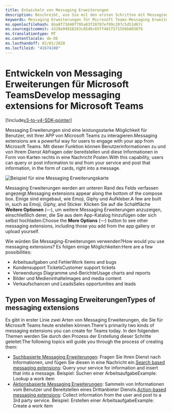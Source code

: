 ```yaml
---
title: Entwickeln von Messaging Erweiterungen
description: Beschreibt, wie Sie mit den ersten Schritten mit Messaging-Erweiterungen in Microsoft Teams beginnen
keywords: Messaging Erweiterungen für Microsoft Teams-Messaging Erweiterungen
ms.openlocfilehash: 6ba8f73d40f795a83f28707ef89c207c5d51d67c
ms.sourcegitcommit: 4329a94918263c85d6c65ff401f571556b80307b
ms.translationtype: MT
ms.contentlocale: de-DE
ms.lasthandoff: 02/01/2020
ms.locfileid: "41674108"
---
```

# <a name="develop-messaging-extensions-for-microsoft-teams"></a><span data-ttu-id="09e0b-104">Entwickeln von Messaging Erweiterungen für Microsoft Teams</span><span class="sxs-lookup"><span data-stu-id="09e0b-104">Develop messaging extensions for Microsoft Teams</span></span>

[!include[v3-to-v4-SDK-pointer](~/includes/v3-to-v4-pointer-me.md)]

<span data-ttu-id="09e0b-105">Messaging Erweiterungen sind eine leistungsstarke Möglichkeit für Benutzer, mit Ihrer APP von Microsoft Teams zu interagieren.</span><span class="sxs-lookup"><span data-stu-id="09e0b-105">Messaging extensions are a powerful way for users to engage with your app from Microsoft Teams.</span></span> <span data-ttu-id="09e0b-106">Mit dieser Funktion können Benutzerinformationen zu und von Ihrem Dienst Abfragen oder bereitstellen und diese Informationen in Form von Karten rechts in eine Nachricht Posten.</span><span class="sxs-lookup"><span data-stu-id="09e0b-106">With this capability, users can query or post information to and from your service and post that information, in the form of cards, right into a message.</span></span>

![Beispiel für eine Messaging Erweiterungskarte](~/assets/images/compose-extensions/ceexample.png)

<span data-ttu-id="09e0b-108">Messaging Erweiterungen werden am unteren Rand des Felds verfassen angezeigt.</span><span class="sxs-lookup"><span data-stu-id="09e0b-108">Messaging extensions appear along the bottom of the compose box.</span></span> <span data-ttu-id="09e0b-109">Einige sind eingebaut, wie Emoji, Giphy und Aufkleber.</span><span class="sxs-lookup"><span data-stu-id="09e0b-109">A few are built in, such as Emoji, Giphy, and Sticker.</span></span> <span data-ttu-id="09e0b-110">Klicken Sie auf die Schaltfläche **Weitere Optionen** (**&#8943;**), um weitere Messaging Erweiterungen anzuzeigen, einschließlich derer, die Sie aus dem App-Katalog hinzufügen oder sich selbst hochladen.</span><span class="sxs-lookup"><span data-stu-id="09e0b-110">Choose the **More Options** (**&#8943;**) button to see other messaging extensions, including those you add from the app gallery or upload yourself.</span></span>

<span data-ttu-id="09e0b-111">Wie würden Sie Messaging-Erweiterungen verwenden?</span><span class="sxs-lookup"><span data-stu-id="09e0b-111">How would you use messaging extensions?</span></span> <span data-ttu-id="09e0b-112">Es folgen einige Möglichkeiten:</span><span class="sxs-lookup"><span data-stu-id="09e0b-112">Here are a few possibilities:</span></span>

* <span data-ttu-id="09e0b-113">Arbeitsaufgaben und Fehler</span><span class="sxs-lookup"><span data-stu-id="09e0b-113">Work items and bugs</span></span>
* <span data-ttu-id="09e0b-114">Kundensupport Tickets</span><span class="sxs-lookup"><span data-stu-id="09e0b-114">Customer support tickets</span></span>
* <span data-ttu-id="09e0b-115">Verwendungs Diagramme und-Berichte</span><span class="sxs-lookup"><span data-stu-id="09e0b-115">Usage charts and reports</span></span>
* <span data-ttu-id="09e0b-116">Bilder und Medieninhalte</span><span class="sxs-lookup"><span data-stu-id="09e0b-116">Images and media content</span></span>
* <span data-ttu-id="09e0b-117">Verkaufschancen und Leads</span><span class="sxs-lookup"><span data-stu-id="09e0b-117">Sales opportunities and leads</span></span>

## <a name="types-of-messaging-extensions"></a><span data-ttu-id="09e0b-118">Typen von Messaging Erweiterungen</span><span class="sxs-lookup"><span data-stu-id="09e0b-118">Types of messaging extensions</span></span>

<span data-ttu-id="09e0b-119">Es gibt in erster Linie zwei Arten von Messaging Erweiterungen, die Sie für Microsoft Teams heute erstellen können.</span><span class="sxs-lookup"><span data-stu-id="09e0b-119">There's primarily two kinds of messaging extensions you can create for Teams today.</span></span> <span data-ttu-id="09e0b-120">In den folgenden Themen werden Sie durch den Prozess der Erstellung dieser Schritte geleitet:</span><span class="sxs-lookup"><span data-stu-id="09e0b-120">The following topics will guide you through the process of creating them:</span></span>

* <span data-ttu-id="09e0b-121">[Suchbasierte Messaging Erweiterungen](~/resources/messaging-extension-v3/search-extensions.md): Fragen Sie Ihren Dienst nach Informationen, und fügen Sie diesen in eine Nachricht ein.</span><span class="sxs-lookup"><span data-stu-id="09e0b-121">[Search based messaging extensions](~/resources/messaging-extension-v3/search-extensions.md): Query your service for information and insert that into a message.</span></span> <span data-ttu-id="09e0b-122">Beispiel: Suchen einer Arbeitsaufgabe</span><span class="sxs-lookup"><span data-stu-id="09e0b-122">Example: Lookup a work item</span></span>
* <span data-ttu-id="09e0b-123">[Aktionsbasierte Messaging Erweiterungen](~/resources/messaging-extension-v3/create-extensions.md): Sammeln von Informationen vom Benutzer und Bereitstellen eines Drittanbieter Diensts.</span><span class="sxs-lookup"><span data-stu-id="09e0b-123">[Action-based messaging extensions](~/resources/messaging-extension-v3/create-extensions.md): Collect information from the user and post to a 3rd party service.</span></span> <span data-ttu-id="09e0b-124">Beispiel: Erstellen einer Arbeitsaufgabe</span><span class="sxs-lookup"><span data-stu-id="09e0b-124">Example: Create a work item</span></span>
